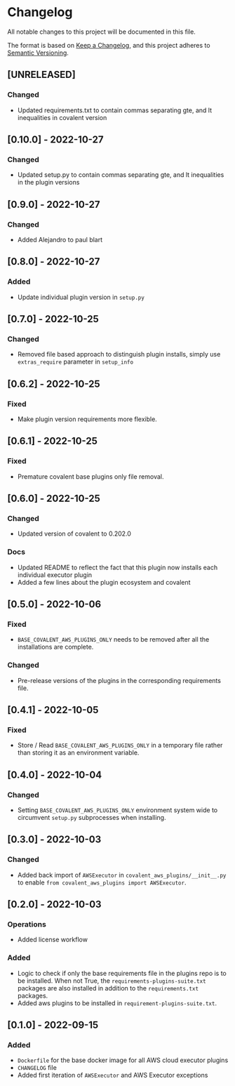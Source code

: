 # Changelog

All notable changes to this project will be documented in this file.

The format is based on [Keep a Changelog](https://keepachangelog.com/en/1.0.0/),
and this project adheres to [Semantic Versioning](https://semver.org/spec/v2.0.0.html).

## [UNRELEASED]

### Changed

- Updated requirements.txt to contain commas separating gte, and lt inequalities in covalent version

## [0.10.0] - 2022-10-27

### Changed

- Updated setup.py to contain commas separating gte, and lt inequalities in the plugin versions

## [0.9.0] - 2022-10-27

### Changed

- Added Alejandro to paul blart

## [0.8.0] - 2022-10-27

### Added

- Update individual plugin version in `setup.py`

## [0.7.0] - 2022-10-25

### Changed

- Removed file based approach to distinguish plugin installs, simply use `extras_require` parameter in `setup_info`

## [0.6.2] - 2022-10-25

### Fixed

- Make plugin version requirements more flexible.

## [0.6.1] - 2022-10-25

### Fixed

- Premature covalent base plugins only file removal.

## [0.6.0] - 2022-10-25

### Changed

- Updated version of covalent to 0.202.0

### Docs

- Updated README to reflect the fact that this plugin now installs each individual executor plugin
- Added a few lines about the plugin ecosystem and covalent

## [0.5.0] - 2022-10-06

### Fixed

- `BASE_COVALENT_AWS_PLUGINS_ONLY` needs to be removed after all the installations are complete.

### Changed

- Pre-release versions of the plugins in the corresponding requirements file.

## [0.4.1] - 2022-10-05

### Fixed

- Store / Read `BASE_COVALENT_AWS_PLUGINS_ONLY` in a temporary file rather than storing it as an environment variable.

## [0.4.0] - 2022-10-04

### Changed

- Setting `BASE_COVALENT_AWS_PLUGINS_ONLY` environment system wide to circumvent `setup.py` subprocesses when installing.

## [0.3.0] - 2022-10-03

### Changed

- Added back import of `AWSExecutor` in `covalent_aws_plugins/__init__.py` to enable `from covalent_aws_plugins import AWSExecutor`.

## [0.2.0] - 2022-10-03
### Operations

- Added license workflow


### Added 

- Logic to check if only the base requirements file in the plugins repo is to be installed. When not True, the `requirements-plugins-suite.txt` packages are also installed in addition to the `requirements.txt` packages.
- Added aws plugins to be installed in `requirement-plugins-suite.txt`.

## [0.1.0] - 2022-09-15

### Added

- `Dockerfile` for the base docker image for all AWS cloud executor plugins
- `CHANGELOG` file
- Added first iteration of `AWSExecutor` and AWS Executor exceptions
